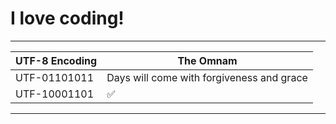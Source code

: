 # I love coding!
---

|   UTF-8 Encoding     |     The Omnam                                |
|----------------------|----------------------------------------------|
| UTF-01101011         |    Days will come with forgiveness and grace |
| UTF-10001101         |    :white_check_mark:                        |
---
